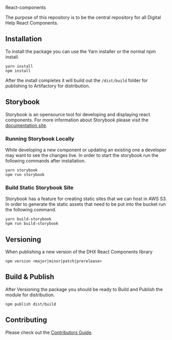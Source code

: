 React-components

The purpose of this repository is to be the central repository for all Digital Help React Components.

## Installation

To install the package you can use the Yarn installer or the normal npm install.

    yarn install
    npm install

After the install completes it will build out the `/dist/build` folder for publishing to Artifactory for distribution.

## Storybook

Storybook is an opensource tool for developing and displaying react components. For more information about Storybook please visit the <a href="https://storybook.js.org/basics/introduction/" target="_blank">documentation site</a>.

### Running Storybook Locally

While developing a new component or updating an existing one a developer may want to see the changes live. In order to start the storybook run the following commands after installation.

    yarn storybook
    npm run storybook

### Build Static Storybook Site

Storybook has a feature for creating static sites that we can host in AWS S3. In order to generate the static assets that need to be put into the bucket run the following command.

    yarn build-storybook
    npm run build-storybook

## Versioning

When publishing a new version of the DHX React Components library

    npm version <major|minor|patch|prerelease>

## Build & Publish

After Versioning the package you should be ready to Build and Publish the module for distribution.

    npm publish dist/build

## Contributing

Please check out the [Contributors Guide](CONTRIBUTING.md).
